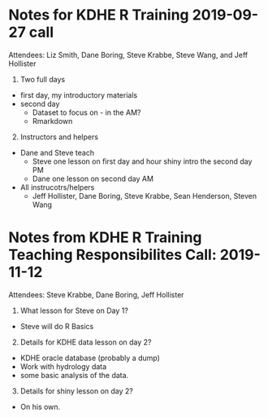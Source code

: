 # Notes for KDHE R Training 2019-09-27 call  

Attendees: Liz Smith, Dane Boring, Steve Krabbe, Steve Wang, and Jeff Hollister


1. Two full days
  - first day, my introductory materials
  - second day
    - Dataset to focus on - in the AM?
    - Rmarkdown
2. Instructors and helpers
  - Dane and Steve teach
    - Steve one lesson on first day and hour shiny intro the second day PM
    - Dane one lesson on second day AM 
  - All instrucotrs/helpers
    - Jeff Hollister, Dane Boring, Steve Krabbe, Sean Henderson, Steven Wang

# Notes from KDHE R Training Teaching Responsibilites Call: 2019-11-12

Attendees: Steve Krabbe, Dane Boring, Jeff Hollister

1. What lesson for Steve on Day 1?
  - Steve will do R Basics
2. Details for KDHE data lesson on day 2?
  - KDHE oracle database (probably a dump)
  - Work with hydrology data
  - some basic analysis of the data.
3. Details for shiny lesson on day 2?
  - On his own.